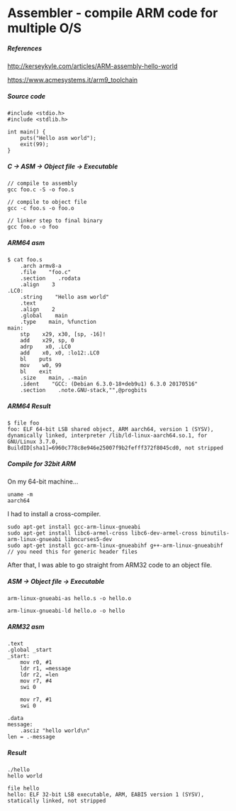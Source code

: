 # Assembler - compile ARM code for multiple O/S
##### References
http://kerseykyle.com/articles/ARM-assembly-hello-world

https://www.acmesystems.it/arm9_toolchain
##### Source code
```
#include <stdio.h>
#include <stdlib.h>

int main() {
    puts("Hello asm world");
    exit(99);
}
```
##### C -> ASM -> Object file -> Executable
```
// compile to assembly
gcc foo.c -S -o foo.s

// compile to object file
gcc -c foo.s -o foo.o

// linker step to final binary
gcc foo.o -o foo

```
##### ARM64 asm
```
$ cat foo.s
    .arch armv8-a
    .file    "foo.c"
    .section    .rodata
    .align    3
.LC0:
    .string    "Hello asm world"
    .text
    .align    2
    .global    main
    .type    main, %function
main:
    stp    x29, x30, [sp, -16]!
    add    x29, sp, 0
    adrp    x0, .LC0
    add    x0, x0, :lo12:.LC0
    bl    puts
    mov    w0, 99
    bl    exit
    .size    main, .-main
    .ident    "GCC: (Debian 6.3.0-18+deb9u1) 6.3.0 20170516"
    .section    .note.GNU-stack,"",@progbits
 ```
##### ARM64 Result
```
$ file foo
foo: ELF 64-bit LSB shared object, ARM aarch64, version 1 (SYSV), dynamically linked, interpreter /lib/ld-linux-aarch64.so.1, for GNU/Linux 3.7.0, BuildID[sha1]=6960c778c8e946e25007f9b2fefff372f8045cd0, not stripped
```
##### Compile for 32bit ARM
On my 64-bit machine...

```
uname -m
aarch64
```
I had to install a cross-compiler.
```
sudo apt-get install gcc-arm-linux-gnueabi
sudo apt-get install libc6-armel-cross libc6-dev-armel-cross binutils-arm-linux-gnueabi libncurses5-dev
sudo apt-get install gcc-arm-linux-gnueabihf g++-arm-linux-gnueabihf      // you need this for generic header files
```
After that, I was able to go straight from ARM32 code to an object file.
##### ASM -> Object file -> Executable
```
arm-linux-gnueabi-as hello.s -o hello.o

arm-linux-gnueabi-ld hello.o -o hello
```

##### ARM32 asm
```
.text            
.global _start
_start:
    mov r0, #1
    ldr r1, =message
    ldr r2, =len
    mov r7, #4
    swi 0

    mov r7, #1
    swi 0

.data
message:
    .asciz "hello world\n"
len = .-message     
```
##### Result
```
./hello
hello world

file hello
hello: ELF 32-bit LSB executable, ARM, EABI5 version 1 (SYSV), statically linked, not stripped
```
